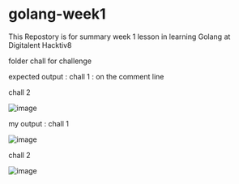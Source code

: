 ﻿# golang-week1

This Repostory is for summary week 1 lesson in learning Golang at Digitalent Hacktiv8

folder chall for challenge

expected output :
chall 1 :
on the comment line

chall 2

![image](https://user-images.githubusercontent.com/86141998/224609423-8ddcf016-6d3a-4b72-b2c5-14dd6e859e65.png)



my output :
chall 1 

![image](https://user-images.githubusercontent.com/86141998/224609271-32d06b45-f915-4a9d-9a0b-56de0b0915fd.png)


chall 2 

![image](https://user-images.githubusercontent.com/86141998/224609644-e4ff14ac-fd56-42f7-b696-1a7dff2c330e.png)


